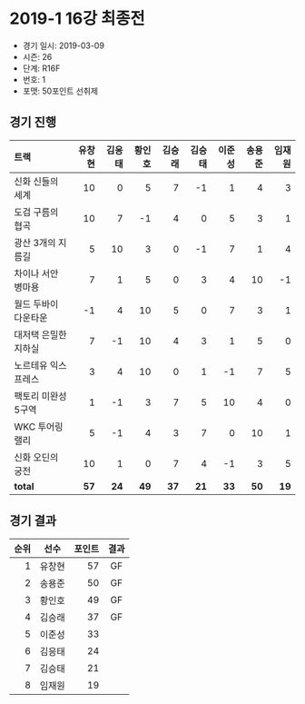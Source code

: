 # 2019-1 16강 최종전

- 경기 일시: 2019-03-09
- 시즌: 26
- 단계: R16F
- 번호: 1
- 포맷: 50포인트 선취제





## 경기 진행

| 트랙 | 유창현 | 김응태 | 황인호 | 김승래 | 김승태 | 이준성 | 송용준 | 임재원 |
|:---|---:|---:|---:|---:|---:|---:|---:|---:|
| 신화 신들의 세계 | 10 | 0 | 5 | 7 | -1 | 1 | 4 | 3 |
| 도검 구름의 협곡 | 10 | 7 | -1 | 4 | 0 | 5 | 3 | 1 |
| 광산 3개의 지름길 | 5 | 10 | 3 | 0 | -1 | 7 | 1 | 4 |
| 차이나 서안 병마용 | 7 | 1 | 5 | 0 | 3 | 4 | 10 | -1 |
| 월드 두바이 다운타운 | -1 | 4 | 10 | 5 | 0 | 7 | 3 | 1 |
| 대저택 은밀한 지하실 | 7 | -1 | 10 | 4 | 3 | 1 | 5 | 0 |
| 노르테유 익스프레스 | 3 | 4 | 10 | 0 | 1 | -1 | 7 | 5 |
| 팩토리 미완성 5구역 | 1 | -1 | 3 | 7 | 5 | 10 | 4 | 0 |
| WKC 투어링 랠리 | 5 | -1 | 4 | 3 | 7 | 0 | 10 | 1 |
| 신화 오딘의 궁전 | 10 | 1 | 0 | 7 | 4 | -1 | 3 | 5 |
| __total__ | __57__ | __24__ | __49__ | __37__ | __21__ | __33__ | __50__ | __19__ |




## 경기 결과

| 순위 | 선수 | 포인트 | 결과 |
|---:|:---:|---:|:---:|
| 1 | 유창현 | 57 | GF |
| 2 | 송용준 | 50 | GF |
| 3 | 황인호 | 49 | GF |
| 4 | 김승래 | 37 | GF |
| 5 | 이준성 | 33 |  |
| 6 | 김응태 | 24 |  |
| 7 | 김승태 | 21 |  |
| 8 | 임재원 | 19 |  |

